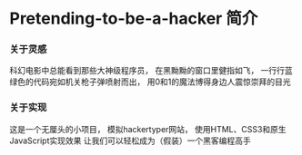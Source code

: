 # Pretending-to-be-a-hacker 简介
### 关于灵感
科幻电影中总能看到那些大神级程序员，
在黑黝黝的窗口里健指如飞，
一行行蓝绿色的代码宛如机关枪子弹喷射而出，
用0和1的魔法博得身边人震惊崇拜的目光

### 关于实现
这是一个无厘头的小项目，
模拟hackertyper网站，
使用HTML、CSS3和原生JavaScript实现效果
让我们可以轻松成为（假装）一个黑客编程高手
